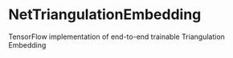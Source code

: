 # NetTriangulationEmbedding
TensorFlow implementation of end-to-end trainable Triangulation Embedding

